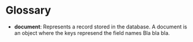 # Glossary

  - **document**: Represents a record stored in the database. A document is an object where the keys represend the field names Bla bla bla.
